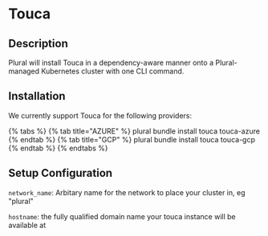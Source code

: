 
# Touca

## Description
Plural will install Touca in a dependency-aware manner onto a Plural-managed Kubernetes cluster with one CLI command.

## Installation
We currently support Touca for the following providers:

{% tabs %}
{% tab title="AZURE" %} plural bundle install touca touca-azure {% endtab %} {% tab title="GCP" %} plural bundle install touca touca-gcp {% endtab %}
{% endtabs %}

## Setup Configuration
`network_name`: Arbitary name for the network to place your cluster in, eg "plural"





`hostname`: the fully qualified domain name your touca instance will be available at
    
